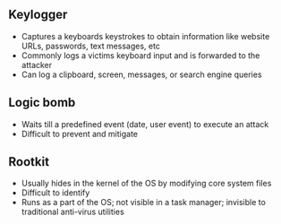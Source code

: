 ## Keylogger
- Captures a keyboards keystrokes to obtain information like website URLs, passwords, text messages, etc
- Commonly logs a victims keyboard input and is forwarded to the attacker
- Can log a clipboard, screen, messages, or search engine queries
## Logic bomb
- Waits till a predefined event (date, user event) to execute an attack
- Difficult to prevent and mitigate
## Rootkit
- Usually hides in the kernel of the OS by modifying core system files
- Difficult to identify
- Runs as a part of the OS; not visible in a task manager; invisible to traditional anti-virus utilities
